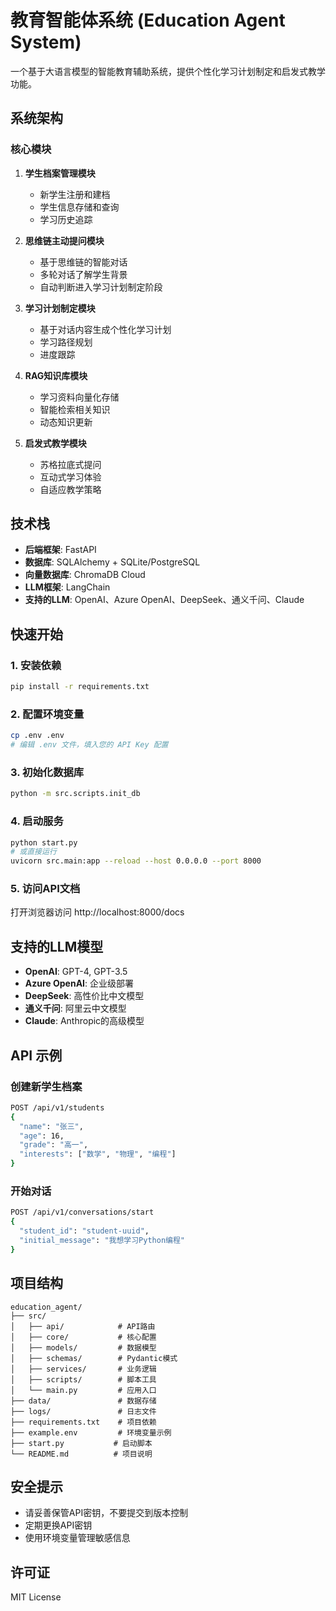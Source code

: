 # 教育智能体系统 (Education Agent System)

一个基于大语言模型的智能教育辅助系统，提供个性化学习计划制定和启发式教学功能。

## 系统架构

### 核心模块

1. **学生档案管理模块**
   - 新学生注册和建档
   - 学生信息存储和查询
   - 学习历史追踪

2. **思维链主动提问模块**
   - 基于思维链的智能对话
   - 多轮对话了解学生背景
   - 自动判断进入学习计划制定阶段

3. **学习计划制定模块**
   - 基于对话内容生成个性化学习计划
   - 学习路径规划
   - 进度跟踪

4. **RAG知识库模块**
   - 学习资料向量化存储
   - 智能检索相关知识
   - 动态知识更新

5. **启发式教学模块**
   - 苏格拉底式提问
   - 互动式学习体验
   - 自适应教学策略

## 技术栈

- **后端框架**: FastAPI
- **数据库**: SQLAlchemy + SQLite/PostgreSQL
- **向量数据库**: ChromaDB Cloud
- **LLM框架**: LangChain
- **支持的LLM**: OpenAI、Azure OpenAI、DeepSeek、通义千问、Claude

## 快速开始

### 1. 安装依赖

```bash
pip install -r requirements.txt
```

### 2. 配置环境变量

```bash
cp .env .env
# 编辑 .env 文件，填入您的 API Key 配置
```

### 3. 初始化数据库

```bash
python -m src.scripts.init_db
```

### 4. 启动服务

```bash
python start.py
# 或直接运行
uvicorn src.main:app --reload --host 0.0.0.0 --port 8000
```

### 5. 访问API文档

打开浏览器访问 http://localhost:8000/docs

## 支持的LLM模型

- **OpenAI**: GPT-4, GPT-3.5
- **Azure OpenAI**: 企业级部署
- **DeepSeek**: 高性价比中文模型
- **通义千问**: 阿里云中文模型
- **Claude**: Anthropic的高级模型

## API 示例

### 创建新学生档案

```bash
POST /api/v1/students
{
  "name": "张三",
  "age": 16,
  "grade": "高一",
  "interests": ["数学", "物理", "编程"]
}
```

### 开始对话

```bash
POST /api/v1/conversations/start
{
  "student_id": "student-uuid",
  "initial_message": "我想学习Python编程"
}
```

## 项目结构

```
education_agent/
├── src/
│   ├── api/            # API路由
│   ├── core/           # 核心配置
│   ├── models/         # 数据模型
│   ├── schemas/        # Pydantic模式
│   ├── services/       # 业务逻辑
│   ├── scripts/        # 脚本工具
│   └── main.py         # 应用入口
├── data/               # 数据存储
├── logs/               # 日志文件
├── requirements.txt    # 项目依赖
├── example.env         # 环境变量示例
├── start.py           # 启动脚本
└── README.md          # 项目说明
```

## 安全提示

- 请妥善保管API密钥，不要提交到版本控制
- 定期更换API密钥
- 使用环境变量管理敏感信息

## 许可证

MIT License 